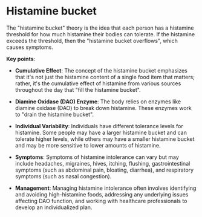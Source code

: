 [//]: # (
source: gpt-3 + jph editing
tags: theories
)

# Histamine bucket

The "histamine bucket" theory is the idea that each person has a histamine threshold for how much histamine their bodies can tolerate. If the histamine exceeds the threshold, then the "histamine bucket overflows", which causes symptoms.

**Key points**:

* **Cumulative Effect**: The concept of the histamine bucket emphasizes that it's not just the histamine content of a single food item that matters; rather, it's the cumulative effect of histamine from various sources throughout the day that "fill the histamine bucket".

* **Diamine Oxidase (DAO) Enzyme**: The body relies on enzymes like diamine oxidase (DAO) to break down histamine. These enzymes work to "drain the histamine bucket".

* **Individual Variability**: Individuals have different tolerance levels for histamine. Some people may have a larger histamine bucket and can tolerate higher levels, while others may have a smaller histamine bucket and may be more sensitive to lower amounts of histamine.

* **Symptoms**: Symptoms of histamine intolerance can vary but may include headaches, migraines, hives, itching, flushing, gastrointestinal symptoms (such as abdominal pain, bloating, diarrhea), and respiratory symptoms (such as nasal congestion).

* **Management**: Managing histamine intolerance often involves identifying and avoiding high-histamine foods, addressing any underlying issues affecting DAO function, and working with healthcare professionals to develop an individualized plan.
